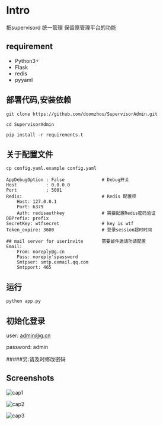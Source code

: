 Intro
===
把supervisord 统一管理 保留原管理平台的功能

## requirement ##

* Python3+
* Flask
* redis
* pyyaml

## 部署代码,安装依赖 ##


`git clone https://github.com/doomzhou/SupervisorAdmin.git`

`cd SupervisorAdmin`

`pip install -r requirements.t`


## 关于配置文件 ##

`cp config.yaml.example config.yaml`


    AppDebugOption : False              # Debug开关
    Host           : 0.0.0.0
    Port           : 5001
    Redis:                              # Redis 配置项
        Host: 127.0.0.1
        Port: 6379
        Auth: redisauthkey              # 需要配置Redis密码验证
    DBPrefix: prefix
    SecretKey: wtfsecret                # key is wtf
    Token_expire: 3600                  # 登录session超时时间 

    ## mail server for userinvite       需要邮件邀请功请配置
    Email:
        From: noreply@g.cn
        Pass: noreply'spassword
        Smtpser: smtp.exmail.qq.com
        Smtpport: 465

## 运行 ##

`python app.py`

## 初始化登录 ##

user: admin@g.cn

password: admin

#####另:请及时修改密码


## Screenshots ##

![cap1](https://66.media.tumblr.com/5c77272c6669a59d0406f6b87bbcc420/tumblr_ob9wmw1yLU1r68ev5o1_1280.png)

![cap2](https://67.media.tumblr.com/552b8b7a65c7eb7fcdd7f97d045be1aa/tumblr_ob9wmw1yLU1r68ev5o2_1280.png)

![cap3](https://67.media.tumblr.com/c57a66dc3cc3959ca4c07b38df599f45/tumblr_ob9wmw1yLU1r68ev5o3_1280.png)
